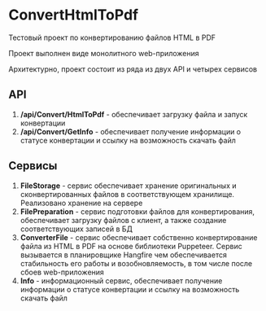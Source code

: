 # ConvertHtmlToPdf
Тестовый проект по конвертированию файлов HTML в PDF

Проект выполнен виде монолитного web-приложения

Архитектурно, проект состоит из ряда из двух API и четырех сервисов

## API
1) **/api/Convert/HtmlToPdf** - обеспечивает загрузку файла и запуск конвертации
2) **/api/Convert/GetInfo** - обеспечивает получение информации о статусе конвертации и ссылку на возможность скачать файл

## Сервисы
1) **FileStorage** - сервис обеспечивает хранение оригинальных и сконвертированных файлов в соответствующем хранилище. Реализовано хранение на сервере
2) **FilePreparation** - сервис подготовки файлов для конвертирования, обеспечивает загрузку файлов с клиент, а также создание соответствующих записей в БД
3) **ConverterFile** - сервис обеспечивает собственно конвертирование файла из HTML в PDF на основе библиотеки Puppeteer. Сервис вызывается в планировщике Hangfire чем обеспечивается стабильность его работы и возобновляемость, в том числе после сбоев web-приложения
4) **Info** - информационный сервис, обеспечивает получение информации о статусе конвертации и ссылку на возможность скачать файл
